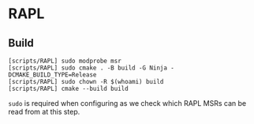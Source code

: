 # RAPL

## Build

```
[scripts/RAPL] sudo modprobe msr
[scripts/RAPL] sudo cmake . -B build -G Ninja -DCMAKE_BUILD_TYPE=Release
[scripts/RAPL] sudo chown -R $(whoami) build
[scripts/RAPL] cmake --build build
```

`sudo` is required when configuring as we check which RAPL MSRs can be read from at this step.
